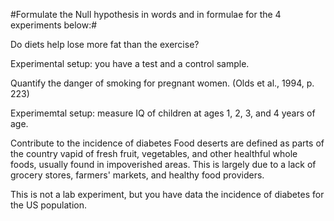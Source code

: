 #Formulate the Null hypothesis in words and in formulae for the 4 experiments below:#

Do diets help lose more fat than the exercise?

Experimental setup: you have a test and a control sample.

Quantify the danger of smoking for pregnant women. (Olds et al., 1994, p. 223)

Experimemtal setup: measure IQ of children at ages 1, 2, 3, and 4 years of age.

Contribute to the incidence of diabetes Food deserts are defined as parts of the country vapid of fresh fruit, vegetables, and other healthful whole foods, usually found in impoverished areas. This is largely due to a lack of grocery stores, farmers' markets, and healthy food providers.

This is not a lab experiment, but you have data the incidence of diabetes for the US population.
